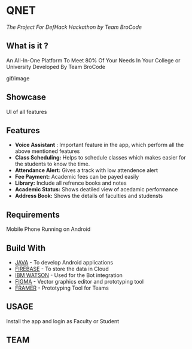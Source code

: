 # QNET
*The Project For DefHack Hackathon by Team BroCode*

## What is it ?
An All-In-One Platform To Meet 80% Of Your Needs In Your College or University Developed By Team BroCode

gif/image





## Showcase

UI of all features


## Features

- **Voice Assistant** : Important feature in the app, which perform all the above mentioned features
- **Class Scheduling:** Helps to schedule classes which makes easier for the students to know the time.
- **Attendance Alert:** Gives a track with low attendence alert
- **Fee Payment:** Academic fees can be payed easily
- **Library:** Include all refrence books and notes 
- **Academic Status:** Shows deatiled view of acedamic performance
- **Address Book:** Shows the details of faculties and studensts


## Requirements

Mobile Phone Running on Android 

## Build With

- [JAVA](https://java.com/en/) - To develop Android applications
- [FIREBASE](https://firebase.google.com/) - To store the data in Cloud
- [IBM WATSON](https://www.ibm.com/watson/how-to-build-a-chatbot) - Used for the Bot integration
- [FIGMA](https://www.figma.com/) - Vector graphics editor and prototyping tool
- [FRAMER](www.framer.com) - Prototyping Tool for Teams

## USAGE

Install the app and login as Faculty or Student 


## TEAM
